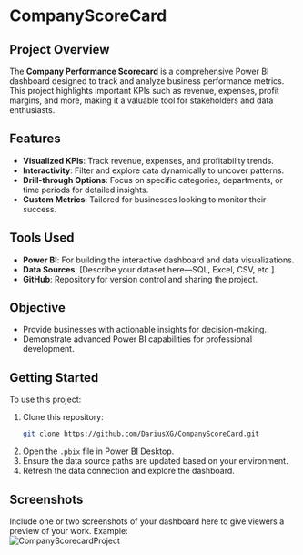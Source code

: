 # CompanyScoreCard

## Project Overview
The **Company Performance Scorecard** is a comprehensive Power BI dashboard designed to track and analyze business performance metrics. This project highlights important KPIs such as revenue, expenses, profit margins, and more, making it a valuable tool for stakeholders and data enthusiasts.

## Features
- **Visualized KPIs**: Track revenue, expenses, and profitability trends.
- **Interactivity**: Filter and explore data dynamically to uncover patterns.
- **Drill-through Options**: Focus on specific categories, departments, or time periods for detailed insights.
- **Custom Metrics**: Tailored for businesses looking to monitor their success.

## Tools Used
- **Power BI**: For building the interactive dashboard and data visualizations.
- **Data Sources**: [Describe your dataset here—SQL, Excel, CSV, etc.]
- **GitHub**: Repository for version control and sharing the project.

## Objective
- Provide businesses with actionable insights for decision-making.
- Demonstrate advanced Power BI capabilities for professional development.

## Getting Started
To use this project:
1. Clone this repository:  
   ```bash
   git clone https://github.com/DariusXG/CompanyScoreCard.git
   ```
2. Open the `.pbix` file in Power BI Desktop.  
3. Ensure the data source paths are updated based on your environment.  
4. Refresh the data connection and explore the dashboard.

## Screenshots
Include one or two screenshots of your dashboard here to give viewers a preview of your work. Example:  
![CompanyScorecardProject](https://github.com/user-attachments/assets/23b0f415-c947-458c-8573-06c993e5c500)



